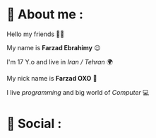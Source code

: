 # 🔔 About me :
Hello my friends 👋🏻

My name is **Farzad Ebrahimy** 😉

I'm 17 Y.o and live in _Iran / Tehran_ 🌍

My nick name is **Farzad OXO** 🎈

I live *programming* and big world of *Computer* 💻

# 📱 Social :






